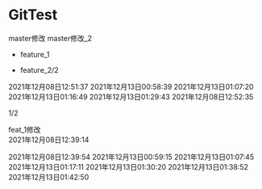 # GitTest
master修改
master修改_2

- feature_1

- feature_2/2

2021年12月08日12:51:37 2021年12月13日00:58:39 2021年12月13日01:07:20 2021年12月13日01:16:49 2021年12月13日01:29:43
2021年12月08日12:52:35

1/2

feat_1修改  
2021年12月08日12:39:14

2021年12月08日12:39:54 2021年12月13日00:59:15 2021年12月13日01:07:45 2021年12月13日01:17:11 2021年12月13日01:30:20 2021年12月13日01:38:52 2021年12月13日01:42:50